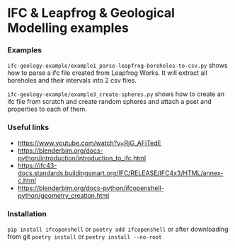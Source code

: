 # IFC & Leapfrog & Geological Modelling examples

### Examples
`ifc-geology-example/example1_parse-leapfrog-boreholes-to-csv.py` shows how to parse a ifc file created from Leapfrog Works. It will extract all boreholes and their intervals into 2 csv files.

`ifc-geology-example/example3_create-spheres.py` shows how to create an ifc file from scratch and create random spheres and attach a pset and properties to each of them.

### Useful links
- https://www.youtube.com/watch?v=RjG_AFiTedE
- https://blenderbim.org/docs-python/introduction/introduction_to_ifc.html
- https://ifc43-docs.standards.buildingsmart.org/IFC/RELEASE/IFC4x3/HTML/annex-c.html
- https://blenderbim.org/docs-python/ifcopenshell-python/geometry_creation.html


### Installation
`pip install ifcopenshell` or `poetry add ifcopenshell` or after downloading from git `poetry install` or `poetry install --no-root`
